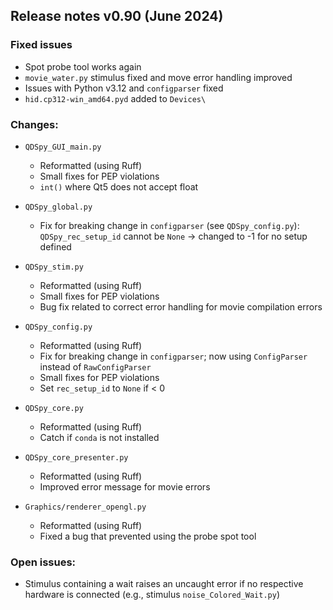 ## Release notes v0.90 (June 2024)

### Fixed issues
- Spot probe tool works again
- `movie_water.py` stimulus fixed and move error handling improved
- Issues with Python v3.12 and `configparser` fixed
- `hid.cp312-win_amd64.pyd` added to `Devices\`

### Changes:
- `QDSpy_GUI_main.py`
  - Reformatted (using Ruff)
  - Small fixes for PEP violations
  - `int()` where Qt5 does not accept float

- `QDSpy_global.py`
  - Fix for breaking change in `configparser` (see `QDSpy_config.py`): `QDSpy_rec_setup_id` cannot be `None` -> changed to -1 for no setup defined

- `QDSpy_stim.py`
  - Reformatted (using Ruff)
  - Small fixes for PEP violations  
  - Bug fix related to correct error handling for movie compilation errors

- `QDSpy_config.py`           
  - Reformatted (using Ruff)
  - Fix for breaking change in `configparser`; now using `ConfigParser` instead of `RawConfigParser`
  - Small fixes for PEP violations  
  - Set `rec_setup_id` to `None` if < 0

- `QDSpy_core.py`
  - Reformatted (using Ruff)
  - Catch if `conda` is not installed

- `QDSpy_core_presenter.py`
  - Reformatted (using Ruff)  
  - Improved error message for movie errors

- `Graphics/renderer_opengl.py`
  - Reformatted (using Ruff)
  - Fixed a bug that prevented using the probe spot tool

### Open issues:
- Stimulus containing a wait raises an uncaught error if no respective hardware is connected (e.g., stimulus `noise_Colored_Wait.py`)



